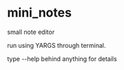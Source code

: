 # mini_notes
small note editor

run using YARGS through terminal.

type --help behind anything for details
